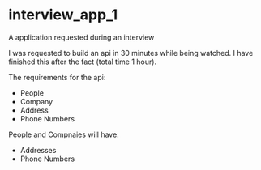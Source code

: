 # interview_app_1
A application requested during an interview

I was requested to build an api in 30 minutes while being watched. I have finished this after the fact (total time 1 hour).

The requirements for the api:
* People
* Company
* Address
* Phone Numbers

People and Compnaies will have:
* Addresses
* Phone Numbers
